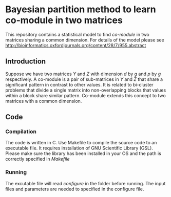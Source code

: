 # Bayesian partition method to learn co-module in two matrices
This repository contains a statistical model to find _co-module_ in two matrices
sharing a common dimension. For details of the model please see http://bioinformatics.oxfordjournals.org/content/28/7/955.abstract

## Introduction

Suppose we have two matrices _Y_ and _Z_ with
dimension _d_ by _g_ and _p_ by _g_ respectively. A co-module is a pair of sub-matrices
in _Y_ and _Z_ that share a significant pattern in contrast to other values. It is 
related to bi-cluster problems that divide a single matrix into non-overlapping
blocks that values within a block share similar pattern. Co-module extends this concept to 
two matrices with a common dimension. 

## Code

### Compilation
The code is written in C. Use Makefile to compile the source code to an executable file. 
It requires installation of GNU Scientific Library (GSL). 
Please make sure the library has been installed in your OS and the path is correctly specified 
in _Makefile_

### Running
The excutable file will read _configure_ in the folder before running. 
The input files and parameters are needed to specified in the configure file.

